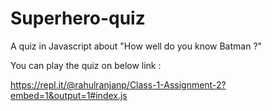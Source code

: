 # Superhero-quiz
A quiz in Javascript about "How well do you know Batman ?"

You can play the quiz on below link :

https://repl.it/@rahulranjanp/Class-1-Assignment-2?embed=1&output=1#index.js
